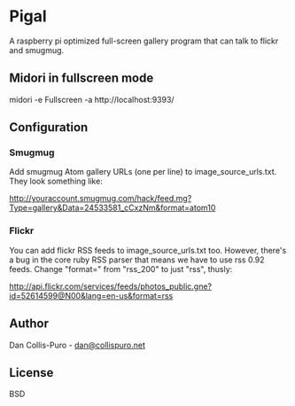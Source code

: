 # Pigal

A raspberry pi optimized full-screen gallery program that can talk to flickr
and smugmug.

## Midori in fullscreen mode

  midori -e Fullscreen -a http://localhost:9393/

## Configuration

### Smugmug

Add smugmug Atom gallery URLs (one per line) to image_source_urls.txt. They look something like:

  http://youraccount.smugmug.com/hack/feed.mg?Type=gallery&Data=24533581_cCxzNm&format=atom10

### Flickr

You can add flickr RSS feeds to image_source_urls.txt too. However, there's a
bug in the core ruby RSS parser that means we have to use rss 0.92 feeds.
Change "format=" from "rss_200" to just "rss", thusly:

  http://api.flickr.com/services/feeds/photos_public.gne?id=52614599@N00&lang=en-us&format=rss

## Author

Dan Collis-Puro - dan@collispuro.net

## License

BSD
